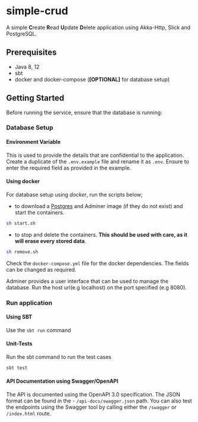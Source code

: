# simple-crud
A simple **C**reate **R**ead **U**pdate **D**elete application using Akka-Http, Slick and PostgreSQL.

## Prerequisites
- Java 8, 12
- sbt
- docker and docker-compose (**[OPTIONAL]** for database setup)

## Getting Started
Before running the service, ensure that the database is running:

### Database Setup
#### Environment Variable
This is used to provide the details that are confidential to the application. Create a duplicate of the `.env.example` file and rename it as `.env`. Ensure to enter the required field as provided in the example.

#### Using docker
For database setup using *docker*, run the scripts below;
- to download a [Postgres](http://www.postgresql.org/) and Adminer image (if they do not exist) and start the containers.
````bash
sh start.sh
````
- to stop and delete the containers. **This should be used with care, as it will erase every stored data**.
````bash
sh remove.sh
````
Check the `docker-compose.yml` file for the docker dependencies. The fields can be changed as required.

Adminer provides a user interface that can be used to manage the database. Run the host url(e.g localhost) on the port specified (e.g 8080).

### Run application
#### Using SBT
Use the `sbt run` command

#### Unit-Tests
Run the sbt command to run the test cases
````bash
sbt test
````

#### API Documentation using Swagger/OpenAPI
The API is documented using the OpenAPI 3.0 specification. The JSON format can be found in the - `/api-docs/swagger.json` path. You can also test the endpoints using the Swagger tool by calling either the `/swagger` or `/index.html` route.
